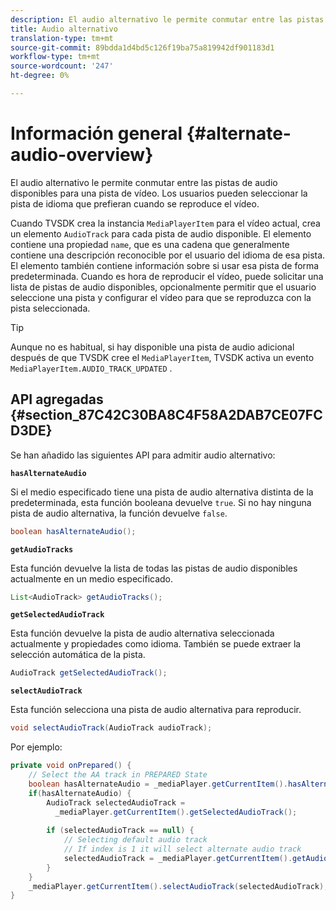 ```yaml
---
description: El audio alternativo le permite conmutar entre las pistas de audio disponibles para una pista de vídeo. Los usuarios pueden seleccionar la pista de idioma que prefieran cuando se reproduce el vídeo.
title: Audio alternativo
translation-type: tm+mt
source-git-commit: 89bdda1d4bd5c126f19ba75a819942df901183d1
workflow-type: tm+mt
source-wordcount: '247'
ht-degree: 0%

---
```



# Información general {#alternate-audio-overview}

El audio alternativo le permite conmutar entre las pistas de audio disponibles para una pista de vídeo. Los usuarios pueden seleccionar la pista de idioma que prefieran cuando se reproduce el vídeo.

<!--<a id="section_E4F9DC28A2944BD08B4190A7F98A8365"></a>-->

Cuando TVSDK crea la instancia `MediaPlayerItem` para el vídeo actual, crea un elemento `AudioTrack` para cada pista de audio disponible. El elemento contiene una propiedad `name`, que es una cadena que generalmente contiene una descripción reconocible por el usuario del idioma de esa pista. El elemento también contiene información sobre si usar esa pista de forma predeterminada. Cuando es hora de reproducir el vídeo, puede solicitar una lista de pistas de audio disponibles, opcionalmente permitir que el usuario seleccione una pista y configurar el vídeo para que se reproduzca con la pista seleccionada.

>[!TIP]
>
>Aunque no es habitual, si hay disponible una pista de audio adicional después de que TVSDK cree el `MediaPlayerItem`, TVSDK activa un evento `MediaPlayerItem.AUDIO_TRACK_UPDATED` .

## API agregadas {#section_87C42C30BA8C4F58A2DAB7CE07FCD3DE}

Se han añadido las siguientes API para admitir audio alternativo:

**`hasAlternateAudio`**

Si el medio especificado tiene una pista de audio alternativa distinta de la predeterminada, esta función booleana devuelve `true`. Si no hay ninguna pista de audio alternativa, la función devuelve `false`.

```java
boolean hasAlternateAudio();
```

**`getAudioTracks`**

Esta función devuelve la lista de todas las pistas de audio disponibles actualmente en un medio especificado.

```java
List<AudioTrack> getAudioTracks();
```

**`getSelectedAudioTrack`**

Esta función devuelve la pista de audio alternativa seleccionada actualmente y propiedades como idioma. También se puede extraer la selección automática de la pista.

```java
AudioTrack getSelectedAudioTrack();
```

**`selectAudioTrack`**

Esta función selecciona una pista de audio alternativa para reproducir.

```java
void selectAudioTrack(AudioTrack audioTrack);
```

Por ejemplo:

```java
private void onPrepared() { 
    // Select the AA track in PREPARED State 
    boolean hasAlternateAudio = _mediaPlayer.getCurrentItem().hasAlternateAudio(); 
    if(hasAlternateAudio) { 
        AudioTrack selectedAudioTrack =  
          _mediaPlayer.getCurrentItem().getSelectedAudioTrack(); 
 
        if (selectedAudioTrack == null) {  
            // Selecting default audio track  
            // If index is 1 it will select alternate audio track  
            selectedAudioTrack = _mediaPlayer.getCurrentItem().getAudioTracks().get(0);  
        } 
    } 
    _mediaPlayer.getCurrentItem().selectAudioTrack(selectedAudioTrack); 
} 
```
